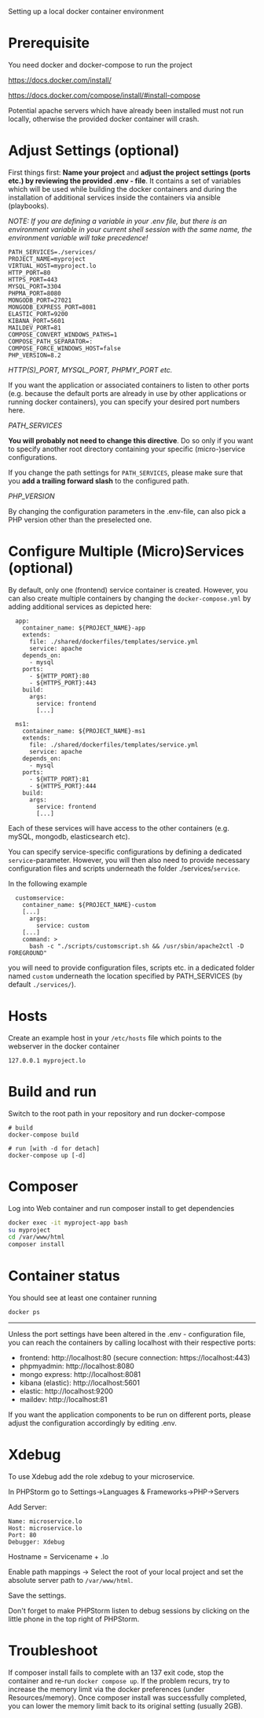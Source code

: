 Setting up a local docker container environment

# Prerequisite
You need docker and docker-compose to run the project

https://docs.docker.com/install/

https://docs.docker.com/compose/install/#install-compose

Potential apache servers which have already been installed must not run locally, otherwise the provided docker container will crash.

# Adjust Settings (optional)

First things first: **Name your project** and **adjust the project settings (ports etc.) by reviewing the provided .env - file**. It contains a set of variables which will be used while building the docker containers and during the installation of additional services inside the containers via ansible (playbooks).

*NOTE: If you are defining a variable in your .env file, but there is an environment variable in your current shell session with the same name, the environment variable will take precedence!*

```
PATH_SERVICES=./services/
PROJECT_NAME=myproject
VIRTUAL_HOST=myproject.lo
HTTP_PORT=80
HTTPS_PORT=443
MYSQL_PORT=3304
PHPMA_PORT=8080
MONGODB_PORT=27021
MONGODB_EXPRESS_PORT=8081
ELASTIC_PORT=9200
KIBANA_PORT=5601
MAILDEV_PORT=81
COMPOSE_CONVERT_WINDOWS_PATHS=1
COMPOSE_PATH_SEPARATOR=:
COMPOSE_FORCE_WINDOWS_HOST=false
PHP_VERSION=8.2
```

*HTTP(S)_PORT, MYSQL_PORT, PHPMY_PORT etc.*

If you want the application or associated containers to listen to other ports (e.g. because the default ports are already in use by other applications or running docker containers), you can specify your desired port numbers here.

*PATH_SERVICES*

**You will probably not need to change this directive**. Do so only if you want to specify another root directory containing your specific (micro-)service configurations.

If you change the path settings for `PATH_SERVICES`, please make sure that you 
**add a trailing forward slash** to the configured path. 

*PHP_VERSION*

By changing the configuration parameters in the .env-file, can also pick a PHP version other than the preselected 
one. 

# Configure Multiple (Micro)Services (optional)

By default, only one (frontend) service container is created. However, you can also create multiple containers by changing the `docker-compose.yml` by adding additional services as depicted here:

```
  app:
    container_name: ${PROJECT_NAME}-app
    extends:
      file: ./shared/dockerfiles/templates/service.yml
      service: apache
    depends_on:
      - mysql
    ports:
      - ${HTTP_PORT}:80
      - ${HTTPS_PORT}:443
    build:
      args:
        service: frontend
        [...]

  ms1:
    container_name: ${PROJECT_NAME}-ms1
    extends:
      file: ./shared/dockerfiles/templates/service.yml
      service: apache
    depends_on:
      - mysql
    ports:
      - ${HTTP_PORT}:81
      - ${HTTPS_PORT}:444
    build:
      args:
        service: frontend
        [...]
```

Each of these services will have access to the other containers (e.g. mySQL, mongodb, elasticsearch etc).

You can specify service-specific configurations by defining a dedicated `service`-parameter. However, you will then also need to provide necessary configuration files and scripts underneath the folder ./services/`service`.

In the following example

```
  customservice:
    container_name: ${PROJECT_NAME}-custom
    [...]
      args:
        service: custom
    [...]
    command: >
      bash -c "./scripts/customscript.sh && /usr/sbin/apache2ctl -D FOREGROUND"
```

you will need to provide configuration files, scripts etc. in a dedicated folder named `custom` underneath the location specified by PATH_SERVICES (by default `./services/`).

# Hosts
Create an example host in your `/etc/hosts` file which points to the webserver in the docker container

`127.0.0.1 myproject.lo`

# Build and run
Switch to the root path in your repository and run docker-compose

```
# build
docker-compose build

# run [with -d for detach]
docker-compose up [-d]
```

# Composer
Log into Web container and run composer install to get dependencies

```bash
docker exec -it myproject-app bash
su myproject
cd /var/www/html
composer install
```

# Container status
You should see at least one container running

`docker ps` 

---

Unless the port settings have been altered in the .env - configuration file, you can reach the containers by calling localhost with their respective ports:

* frontend: http://localhost:80 (secure connection: https://localhost:443)
* phpmyadmin: http://localhost:8080
* mongo express: http://localhost:8081
* kibana (elastic): http://localhost:5601
* elastic: http://localhost:9200
* maildev: http://localhost:81

If you want the application components to be run on different ports, please adjust the configuration accordingly by editing .env.

# Xdebug
To use Xdebug add the role xdebug to your microservice.

In PHPStorm go to Settings->Languages & Frameworks->PHP->Servers

Add Server:
```
Name: microservice.lo
Host: microservice.lo
Port: 80
Debugger: Xdebug
```
Hostname = Servicename + .lo

Enable path mappings -> Select the root of your local project and set the absolute server path to `/var/www/html`.

Save the settings.

Don't forget to make PHPStorm listen to debug sessions by clicking on the little phone in the top right of PHPStorm. 

# Troubleshoot
If composer install fails to complete with an 137 exit code, stop the container and re-run ``docker compose up``. If the
problem recurs, try to increase the memory limit via the docker preferences (under Resources/memory). Once composer install was successfully completed, you can lower the memory limit back to its original
setting (usually 2GB).
